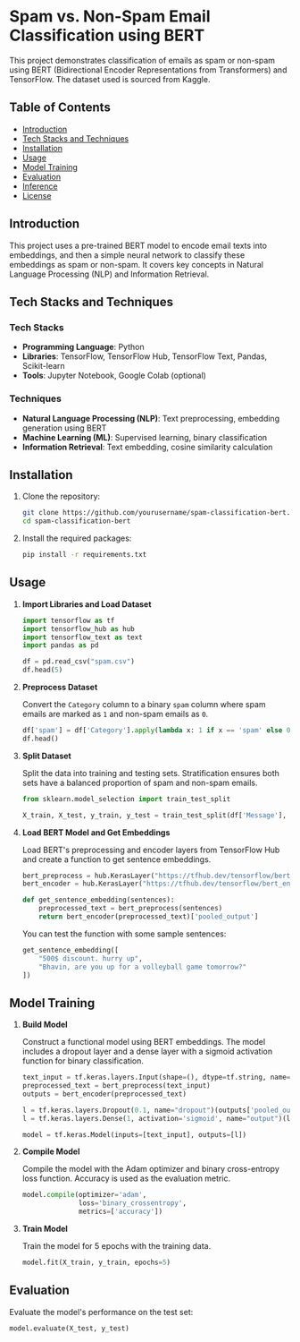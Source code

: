 # Spam vs. Non-Spam Email Classification using BERT

This project demonstrates classification of emails as spam or non-spam using BERT (Bidirectional Encoder Representations from Transformers) and TensorFlow. The dataset used is sourced from Kaggle.

## Table of Contents
- [Introduction](#introduction)
- [Tech Stacks and Techniques](#tech-stacks-and-techniques)
- [Installation](#installation)
- [Usage](#usage)
- [Model Training](#model-training)
- [Evaluation](#evaluation)
- [Inference](#inference)
- [License](#license)

## Introduction

This project uses a pre-trained BERT model to encode email texts into embeddings, and then a simple neural network to classify these embeddings as spam or non-spam. It covers key concepts in Natural Language Processing (NLP) and Information Retrieval.

## Tech Stacks and Techniques

### Tech Stacks
- **Programming Language**: Python
- **Libraries**: TensorFlow, TensorFlow Hub, TensorFlow Text, Pandas, Scikit-learn
- **Tools**: Jupyter Notebook, Google Colab (optional)

### Techniques
- **Natural Language Processing (NLP)**: Text preprocessing, embedding generation using BERT
- **Machine Learning (ML)**: Supervised learning, binary classification
- **Information Retrieval**: Text embedding, cosine similarity calculation

## Installation

1. Clone the repository:
    ```bash
    git clone https://github.com/yourusername/spam-classification-bert.git
    cd spam-classification-bert
    ```

2. Install the required packages:
    ```bash
    pip install -r requirements.txt
    ```

## Usage

1. **Import Libraries and Load Dataset**

    ```python
    import tensorflow as tf
    import tensorflow_hub as hub
    import tensorflow_text as text
    import pandas as pd

    df = pd.read_csv("spam.csv")
    df.head(5)
    ```

2. **Preprocess Dataset**

    Convert the `Category` column to a binary `spam` column where spam emails are marked as `1` and non-spam emails as `0`.

    ```python
    df['spam'] = df['Category'].apply(lambda x: 1 if x == 'spam' else 0)
    df.head()
    ```

3. **Split Dataset**

    Split the data into training and testing sets. Stratification ensures both sets have a balanced proportion of spam and non-spam emails.

    ```python
    from sklearn.model_selection import train_test_split

    X_train, X_test, y_train, y_test = train_test_split(df['Message'], df['spam'], stratify=df['spam'])
    ```

4. **Load BERT Model and Get Embeddings**

    Load BERT's preprocessing and encoder layers from TensorFlow Hub and create a function to get sentence embeddings.

    ```python
    bert_preprocess = hub.KerasLayer("https://tfhub.dev/tensorflow/bert_en_uncased_preprocess/3")
    bert_encoder = hub.KerasLayer("https://tfhub.dev/tensorflow/bert_en_uncased_L-12_H-768_A-12/4")

    def get_sentence_embedding(sentences):
        preprocessed_text = bert_preprocess(sentences)
        return bert_encoder(preprocessed_text)['pooled_output']
    ```

    You can test the function with some sample sentences:

    ```python
    get_sentence_embedding([
        "500$ discount. hurry up", 
        "Bhavin, are you up for a volleyball game tomorrow?"
    ])
    ```

## Model Training

1. **Build Model**

    Construct a functional model using BERT embeddings. The model includes a dropout layer and a dense layer with a sigmoid activation function for binary classification.

    ```python
    text_input = tf.keras.layers.Input(shape=(), dtype=tf.string, name='text')
    preprocessed_text = bert_preprocess(text_input)
    outputs = bert_encoder(preprocessed_text)

    l = tf.keras.layers.Dropout(0.1, name="dropout")(outputs['pooled_output'])
    l = tf.keras.layers.Dense(1, activation='sigmoid', name="output")(l)

    model = tf.keras.Model(inputs=[text_input], outputs=[l])
    ```

2. **Compile Model**

    Compile the model with the Adam optimizer and binary cross-entropy loss function. Accuracy is used as the evaluation metric.

    ```python
    model.compile(optimizer='adam',
                  loss='binary_crossentropy',
                  metrics=['accuracy'])
    ```

3. **Train Model**

    Train the model for 5 epochs with the training data.

    ```python
    model.fit(X_train, y_train, epochs=5)
    ```

## Evaluation

Evaluate the model's performance on the test set:

```python
model.evaluate(X_test, y_test)
